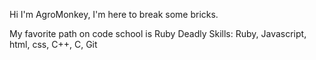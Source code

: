 Hi I'm AgroMonkey, I'm here to break some bricks.

My favorite path on code school is Ruby
Deadly Skills: Ruby, Javascript, html, css, C++, C, Git